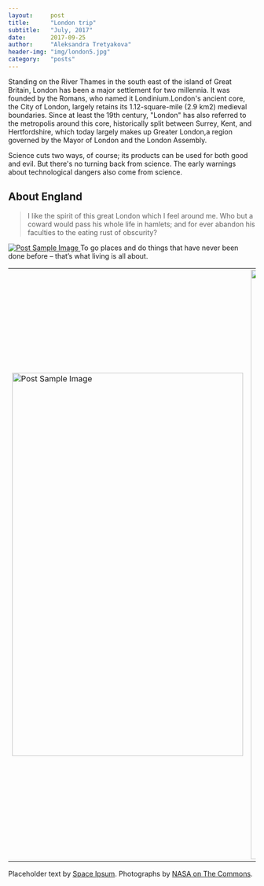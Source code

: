 ```yaml
---
layout:     post
title:      "London trip" 
subtitle:   "July, 2017"
date:       2017-09-25 
author:     "Aleksandra Tretyakova"
header-img: "img/london5.jpg"
category:   "posts"
---
```


<p>Standing on the River Thames in the south east of the island of Great Britain, London has been a major settlement for two millennia. It was founded by the Romans, who named it Londinium.London's ancient core, the City of London, largely retains its 1.12-square-mile (2.9 km2) medieval boundaries. Since at least the 19th century, "London" has also referred to the metropolis around this core, historically split between Surrey, Kent, and Hertfordshire, which today largely makes up Greater London,a region governed by the Mayor of London and the London Assembly.</p>

<p>Science cuts two ways, of course; its products can be used for both good and evil. But there's no turning back from science. The early warnings about technological dangers also come from science.</p>

<h2 class="section-heading">About England</h2>

<blockquote>I like the spirit of this great London which I feel around me. Who but a coward would pass his whole life in hamlets; and for ever abandon his faculties to the eating rust of obscurity?</blockquote>

<a href="#">
    <img src="{{ site.baseurl }}/img/1.jpg" alt="Post Sample Image">
</a>
<span class="caption text-muted">To go places and do things that have never been done before – that’s what living is all about.</span>

<table>
<tr>
<td><a href="#"> <img src="{{ site.baseurl }}/img/london4.jpg" width="470" height="780" alt="Post Sample Image"></a> </td>
<td><a href="#"> <img src="{{ site.baseurl }}/img/london2.jpg" width="900" height="1200" alt="Post Sample Image"></a> </td>
</tr>
</table>


<p>Placeholder text by <a href="http://spaceipsum.com/">Space Ipsum</a>. Photographs by <a href="https://www.flickr.com/photos/nasacommons/">NASA on The Commons</a>.</p>